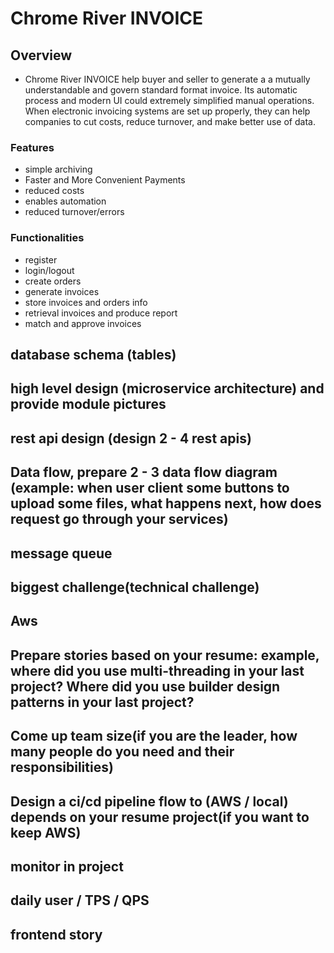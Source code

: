 # Chrome River INVOICE
## Overview
- Chrome River INVOICE help buyer and seller to generate a a mutually understandable and govern standard format invoice. Its automatic process and modern UI could extremely simplified manual operations. When electronic invoicing systems are set up properly, they can help companies to cut costs, reduce turnover, and make better use of data.
### Features
- simple archiving
- Faster and More Convenient Payments
- reduced costs
- enables automation
- reduced turnover/errors
### Functionalities
- register
- login/logout
- create orders
- generate invoices
- store invoices and orders info
- retrieval invoices and produce report
- match and approve invoices
## database schema (tables)
## high level design (microservice architecture) and provide module pictures
## rest api design (design 2 - 4 rest apis)
## Data flow, prepare 2 - 3 data flow diagram (example: when user client some buttons to upload some files, what happens next, how does request go through your services)
## message queue
## biggest challenge(technical challenge)
## Aws
## Prepare stories based on your resume: example,  where did you use multi-threading in your last project? Where did you use builder design patterns in your last project?
## Come up team size(if you are the leader, how many people do you need and their responsibilities)
## Design a ci/cd pipeline flow to (AWS / local) depends on your resume project(if you want to keep AWS)
## monitor in project
## daily user / TPS / QPS
## frontend story
